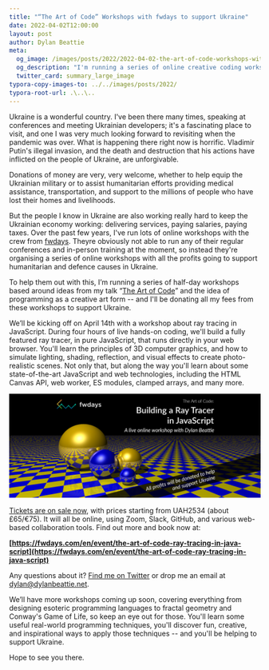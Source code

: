 ```yaml
---
title: "“The Art of Code” Workshops with fwdays to support Ukraine"
date: 2022-04-02T12:00:00
layout: post
author: Dylan Beattie
meta:
  og_image: /images/posts/2022/2022-04-02-the-art-of-code-workshops-with-fwdays.png
  og_description: "I'm running a series of online creative coding workshops with fwdays, with all profits going to support Ukraine."
  twitter_card: summary_large_image
typora-copy-images-to: ../../images/posts/2022/
typora-root-url: .\..\..
---
```


Ukraine is a wonderful country. I've been there many times, speaking at conferences and meeting Ukrainian developers; it's a fascinating place to visit, and one I was very much looking forward to revisiting when the pandemic was over. What is happening there right now is horrific. Vladimir Putin's illegal invasion, and the death and destruction that his actions have inflicted on the people of Ukraine, are unforgivable.

Donations of money are very, very welcome, whether to help equip the Ukrainian military or to assist humanitarian efforts providing medical assistance, transportation, and support to the millions of people who have lost their homes and livelihoods.

But the people I know in Ukraine are also working really hard to keep the Ukrainian economy working: delivering services, paying salaries, paying taxes. Over the past few years, I've run lots of online workshops with the crew from [fwdays](https://fwdays.com/en/). Theyre obviously not able to run any of their regular conferences and in-person training at the moment, so instead they're organising a series of online workshops with all the profits going to support humanitarian and defence causes in Ukraine.

To help them out with this, I’m running a series of half-day workshops based around ideas from my talk “[The Art of Code](https://www.youtube.com/watch?v=6avJHaC3C2U)” and the idea of programming as a creative art form -- and I'll be donating all my fees from these workshops to support Ukraine.

We’ll be kicking off on April 14th with a workshop about ray tracing in JavaScript. During four hours of live hands-on coding, we'll build a fully featured ray tracer, in pure JavaScript, that runs directly in your web browser. You'll learn the principles of 3D computer graphics, and how to simulate lighting, shading, reflection, and visual effects to create photo-realistic scenes. Not only that, but along the way you'll learn about some state-of-the-art JavaScript and web technologies, including the HTML Canvas API, web worker, ES modules, clamped arrays, and many more.

![image-20220403171225597](/images/posts/2022/image-20220403171225597.png)

[Tickets are on sale now](https://fwdays.com/en/event/the-art-of-code-ray-tracing-in-java-script), with prices starting from UAH2534 (about £65/€75). It will all be online, using Zoom, Slack, GitHub, and various web-based collaboration tools. Find out more and book now at:

**[https://fwdays.com/en/event/the-art-of-code-ray-tracing-in-java-script](https://fwdays.com/en/event/the-art-of-code-ray-tracing-in-java-script)**

Any questions about it? [Find me on Twitter](https://twitter.com/dylanbeattie) or drop me an email at [dylan@dylanbeattie.net](mailto:dylan@dylanbeattie.net).

We’ll have more workshops coming up soon, covering everything from designing esoteric programming languages to fractal geometry and Conway's Game of Life, so keep an eye out for those. You'll learn some useful real-world programming techniques, you'll discover fun, creative, and inspirational ways to apply those techniques -- and you'll be helping to support Ukraine.

Hope to see you there.
